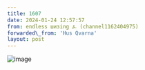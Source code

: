 ```yaml
---
title: 1607
date: 2024-01-24 12:57:57
from: endless шизing ⍼ (channel1162404975)
forwarded\_from: 'Hus Qvarna'
layout: post
---
```


![image](photos/photo_240@24-01-2024_12-57-57.jpg)


